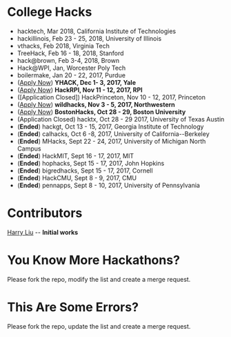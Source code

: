# College Hacks

- hacktech, Mar 2018, California Institute of Technologies
- hackillinois, Feb 23 - 25, 2018, University of Illinois
- vthacks, Feb 2018, Virginia Tech
- TreeHack, Feb 16 - 18, 2018, Stanford
- hack@brown, Feb 3-4, 2018, Brown
- Hack@WPI, Jan, Worcester Poly Tech
- boilermake, Jan 20 - 22, 2017, Purdue
- ([Apply Now](https://www.yhack.org/apply)) **YHACK, Dec 1- 3, 2017, Yale**
- ([Apply Now](https://hackrpi.com)) **HackRPI, Nov 11 - 12, 2017, RPI**
- ([Application Closed]) HackPrinceton, Nov 10 - 12, 2017, Princeton
- ([Apply Now](https://wildhacks.org/register)) **wildhacks, Nov 3 - 5, 2017, Northwestern**
- ([Apply Now](https://my.bostonhacks.io/signup)) **BostonHacks, Oct 28 - 29, Boston University**
- (Application Closed) hacktx, Oct 28 - 29 2017, University of Texas Austin
- (**Ended**) hackgt, Oct 13 - 15, 2017, Georgia Institute of Technology
- (**Ended**) calhacks, Oct 6 -8, 2017, University of California--Berkeley
- (**Ended**) MHacks, Sept 22 - 24, 2017, University of Michigan North Campus
- (**Ended**) HackMIT, Sept 16 - 17, 2017, MIT
- (**Ended**) hophacks, Sept 15 - 17, 2017, John Hopkins
- (**Ended**) bigredhacks, Sept 15 - 17, 2017, Cornell
- (**Ended**) HackCMU, Sept 8 - 9, 2017, CMU
- (**Ended**) pennapps, Sept 8 - 10, 2017, University of Pennsylvania

Contributors
===
[Harry Liu](https://github.com/byliuyang) -- **Initial works**

You Know More Hackathons?
===
Please fork the repo, modify the list and create a merge request.

This Are Some Errors?
===
Please fork the repo, update the list and create a merge request.
